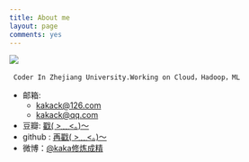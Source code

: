 ```yaml
---
title: About me
layout: page
comments: yes
---
```

  
![](http://img4.duitang.com/uploads/item/201305/06/20130506224101_rxQFe.thumb.600_0.jpeg)




     Coder In Zhejiang University.Working on Cloud，Hadoop，ML
                      
                      
- 邮箱:  
  + kakack@126.com  
  + kakack@qq.com  
- 豆瓣: [戳( >﹏<。)～](http://www.douban.com/people/kakack/)  
- github : [再戳( >﹏<。)～](https://github.com/kakack) 
- 微博：[@kaka修炼成精](http://weibo.com/kakack) 


